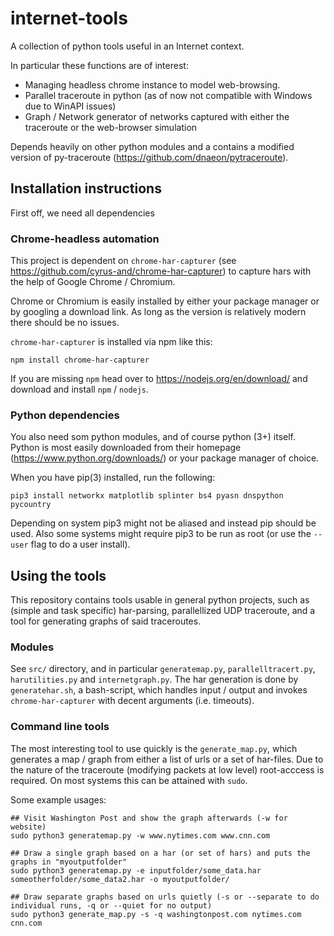 # internet-tools
A collection of python tools useful in an Internet context.

In particular these functions are of interest:
- Managing headless chrome instance to model web-browsing.
- Parallel traceroute in python (as of now not compatible with Windows due to WinAPI issues)
- Graph / Network generator of networks captured with either the traceroute or the web-browser simulation

Depends heavily on other python modules and a contains a modified version of py-traceroute (https://github.com/dnaeon/pytraceroute).

## Installation instructions

First off, we need all dependencies

### Chrome-headless automation

This project is dependent on `chrome-har-capturer` (see https://github.com/cyrus-and/chrome-har-capturer) to capture hars with the help of Google Chrome / Chromium. 

Chrome or Chromium is easily installed by either your package manager or by googling a download link. As long as the version is relatively modern there should be no issues.

`chrome-har-capturer` is installed via npm like this:

    npm install chrome-har-capturer

If you are missing `npm` head over to https://nodejs.org/en/download/ and download and install `npm` / `nodejs`.

### Python dependencies

You also need som python modules, and of course python (3+) itself. Python is most easily downloaded from their homepage (https://www.python.org/downloads/) or your package manager of choice.

When you have pip(3) installed, run the following:

    pip3 install networkx matplotlib splinter bs4 pyasn dnspython pycountry

Depending on system pip3 might not be aliased and instead pip should be used. Also some systems might require pip3 to be run as root (or use the `--user` flag to do a user install).

## Using the tools

This repository contains tools usable in general python projects, such as (simple and task specific) har-parsing, parallellized UDP traceroute, and a tool for generating graphs of said traceroutes. 

### Modules

See `src/` directory, and in particular `generatemap.py`, `parallelltracert.py`, `harutilities.py` and `internetgraph.py`. The har generation is done by `generatehar.sh`, a bash-script, which handles input / output and invokes `chrome-har-capturer` with decent arguments (i.e. timeouts). 

### Command line tools

The most interesting tool to use quickly is the `generate_map.py`, which generates a map / graph from either a list of urls or a set of har-files. Due to the nature of the traceroute (modifying packets at low level) root-acccess is required. On most systems this can be attained with `sudo`.

Some example usages:

    ## Visit Washington Post and show the graph afterwards (-w for website)
    sudo python3 generatemap.py -w www.nytimes.com www.cnn.com
    
    ## Draw a single graph based on a har (or set of hars) and puts the graphs in "myoutputfolder"
    sudo python3 generatemap.py -e inputfolder/some_data.har someotherfolder/some_data2.har -o myoutputfolder/
    
    ## Draw separate graphs based on urls quietly (-s or --separate to do individual runs, -q or --quiet for no output)
    sudo python3 generate_map.py -s -q washingtonpost.com nytimes.com cnn.com

